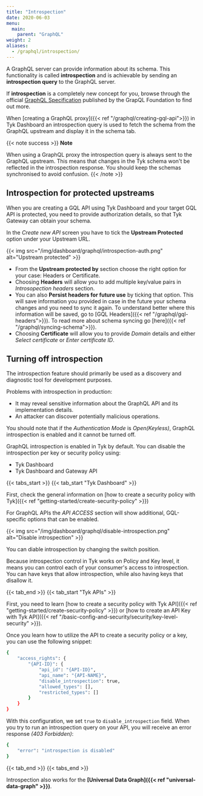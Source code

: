 ```yaml
---
title: "Introspection"
date: 2020-06-03
menu:
  main:
    parent: "GraphQL"
weight: 2
aliases:
  - /graphql/introspection/
---
```


A GraphQL server can provide information about its schema. This functionality is called **introspection** and is achievable by sending an **introspection query** to the GraphQL server.

If **introspection** is a completely new concept for you, browse through the official [GraphQL Specification](https://spec.graphql.org/October2021/#sec-Introspection) published by the GrapQL Foundation to find out more.

When [creating a GraphQL proxy]({{< ref "/graphql/creating-gql-api">}}) in Tyk Dashboard an introspection query is used to fetch the schema from the GraphQL upstream and display it in the schema tab.

{{< note success >}}
**Note**

When using a GraphQL proxy the introspection query is always sent to the GraphQL upstream. This means that changes in the Tyk schema won't be reflected in the introspection response. You should keep the schemas synchronised to avoid confusion.
{{< /note >}}

## Introspection for protected upstreams

When you are creating a GQL API using Tyk Dashboard and your target GQL API is protected, you need to provide authorization details, so that Tyk Gateway can obtain your schema.

In the _Create new API_ screen you have to tick the **Upstream Protected** option under your Upstream URL.

{{< img src="/img/dashboard/graphql/introspection-auth.png" alt="Upstream protected" >}}

- From the **Upstream protected by** section choose the right option for your case: Headers or Certificate.
- Choosing **Headers** will allow you to add multiple key/value pairs in _Introsopection headers_ section.
- You can also **Persist headers for future use** by ticking that option. This will save information you provided in case in the future your schema changes and you need to sync it again. To understand better where this information will be saved, go to [GQL Headers]({{< ref "/graphql/gql-headers">}}). To read more about schema syncing go [here]({{< ref "/graphql/syncing-schema">}}).
- Choosing **Certificate** will allow you to provide _Domain_ details and either _Select certificate_ or _Enter certificate ID_.

## Turning off introspection

The introspection feature should primarily be used as a discovery and diagnostic tool for development purposes.

Problems with introspection in production:

- It may reveal sensitive information about the GraphQL API and its implementation details.
- An attacker can discover potentially malicious operations.

You should note that if the _Authentication Mode_ is _Open(Keyless)_, GraphQL introspection is enabled and it cannot be turned off.

GraphQL introspection is enabled in Tyk by default. You can disable the introspection per key or security policy using:

- Tyk Dashboard
- Tyk Dashboard and Gateway API

{{< tabs_start >}}
{{< tab_start "Tyk Dashboard" >}}

First, check the general information on [how to create a security policy with Tyk]({{< ref "getting-started/create-security-policy" >}})

For GraphQL APIs the _API ACCESS_ section will show additional, GQL-specific options that can be enabled.

{{< img src="/img/dashboard/graphql/disable-introspection.png" alt="Disable introspection" >}}

You can diable introspection by changing the switch position.

Because introspection control in Tyk works on Policy and Key level, it means you can control each of your consumer's access to introspection. You can have keys that allow introspection, while also having keys that disallow it.

{{< tab_end >}}
{{< tab_start "Tyk APIs" >}}

First, you need to learn [how to create a security policy with Tyk API]({{< ref "getting-started/create-security-policy" >}}) or [how to create an API Key with Tyk API]({{< ref "/basic-config-and-security/security/key-level-security" >}}).

Once you learn how to utilize the API to create a security policy or a key, you can use the following snippet:

```bash
{
    "access_rights": {
        "{API-ID}": {
            "api_id": "{API-ID}",
            "api_name": "{API-NAME}",
            "disable_introspection": true,
            "allowed_types": [],
            "restricted_types": []
        }
    }
}
```

With this configuration, we set `true` to `disable_introspection` field. When you try to run an introspection query on your API, you will receive an error response _(403 Forbidden)_:

```bash
{
    "error": "introspection is disabled"
}
```

{{< tab_end >}}
{{< tabs_end >}}

Introspection also works for the **[Universal Data Graph]({{< ref "universal-data-graph" >}})**.
